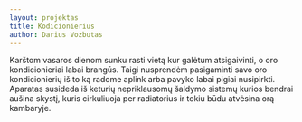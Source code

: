 ```yaml
---
layout: projektas
title: Kodicionierius
author: Darius Vozbutas
---
```

Karštom vasaros dienom sunku rasti vietą kur galėtum atsigaivinti, o oro
kondicionieriai labai brangūs. Taigi nusprendėm pasigaminti savo oro
kondicionierių iš to ką radome aplink arba pavyko labai pigiai nusipirkti.
Aparatas susideda iš keturių nepriklausomų šaldymo sistemų kurios bendrai
aušina skystį, kuris cirkuliuoja per radiatorius ir tokiu būdu atvėsina orą
kambaryje.
